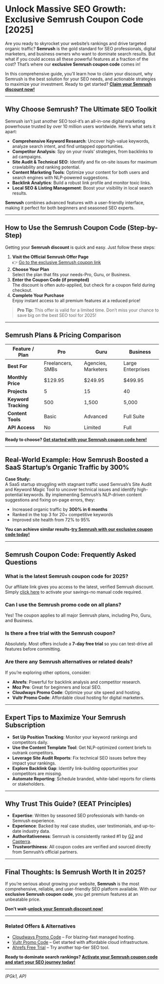 # Unlock Massive SEO Growth: Exclusive Semrush Coupon Code [2025]

Are you ready to skyrocket your website’s rankings and drive targeted organic traffic? **Semrush** is the gold standard for SEO professionals, digital marketers, and business owners who want to dominate search results. But what if you could access all these powerful features at a fraction of the cost? That’s where our **exclusive Semrush coupon code** comes in!

In this comprehensive guide, you’ll learn how to claim your discount, why Semrush is the best solution for your SEO needs, and actionable strategies to maximize your investment. Ready to get started? **[Claim your Semrush discount now!](https://snipitx.com/semrush-safal)**

---

## Why Choose Semrush? The Ultimate SEO Toolkit

Semrush isn’t just another SEO tool-it’s an all-in-one digital marketing powerhouse trusted by over 10 million users worldwide. Here’s what sets it apart:

- **Comprehensive Keyword Research**: Uncover high-value keywords, analyze search intent, and find untapped opportunities.
- **Competitor Analysis**: Spy on your rivals’ strategies, from backlinks to ad campaigns.
- **Site Audit & Technical SEO**: Identify and fix on-site issues for maximum crawlability and ranking potential.
- **Content Marketing Tools**: Optimize your content for both users and search engines with NLP-powered suggestions.
- **Backlink Analytics**: Build a robust link profile and monitor toxic links.
- **Local SEO & Listing Management**: Boost your visibility in local search results.

**Semrush** combines advanced features with a user-friendly interface, making it perfect for both beginners and seasoned SEO experts.

---

## How to Use the Semrush Coupon Code (Step-by-Step)

Getting your **Semrush discount** is quick and easy. Just follow these steps:

1. **Visit the Official Semrush Offer Page**  
   👉 [Go to the exclusive Semrush coupon link](https://snipitx.com/semrush-safal)
2. **Choose Your Plan**  
   Select the plan that fits your needs-Pro, Guru, or Business.
3. **Enter the Coupon Code (if prompted)**  
   The discount is often auto-applied, but check for a coupon field during checkout.
4. **Complete Your Purchase**  
   Enjoy instant access to all premium features at a reduced price!

> **Pro Tip:** This offer is valid for a limited time. Don’t miss your chance to save big on the best SEO tool for 2025!

---

## Semrush Plans & Pricing Comparison

| Feature / Plan       | Pro                | Guru               | Business           |
|----------------------|--------------------|--------------------|--------------------|
| **Best For**         | Freelancers, SMBs  | Agencies, Marketers| Large Enterprises  |
| **Monthly Price**    | $129.95            | $249.95            | $499.95            |
| **Projects**         | 5                  | 15                 | 40                 |
| **Keyword Tracking** | 500                | 1,500              | 5,000              |
| **Content Tools**    | Basic              | Advanced           | Full Suite         |
| **API Access**       | No                 | Limited            | Full               |

**Ready to choose? [Get started with your Semrush coupon code here!](https://snipitx.com/semrush-safal)**

---

## Real-World Example: How Semrush Boosted a SaaS Startup’s Organic Traffic by 300%

**Case Study:**  
A SaaS startup struggling with stagnant traffic used Semrush’s Site Audit and Keyword Magic Tool to uncover technical issues and identify high-potential keywords. By implementing Semrush’s NLP-driven content suggestions and fixing on-page errors, they:

- Increased organic traffic by **300% in 6 months**
- Ranked in the top 3 for 20+ competitive keywords
- Improved site health from 72% to 95%

**You can achieve similar results-[try Semrush with our exclusive coupon code today!](https://snipitx.com/semrush-safal)**

---

## Semrush Coupon Code: Frequently Asked Questions

### What is the latest Semrush coupon code for 2025?
Our affiliate link gives you access to the latest, verified Semrush discount. Simply [click here](https://snipitx.com/semrush-safal) to activate your savings-no manual code required.

### Can I use the Semrush promo code on all plans?
Yes! The coupon applies to all major Semrush plans, including Pro, Guru, and Business.

### Is there a free trial with the Semrush coupon?
Absolutely. Most offers include a **7-day free trial** so you can test-drive all features before committing.

### Are there any Semrush alternatives or related deals?
If you’re exploring other options, consider:

- **Ahrefs**: Powerful for backlink analysis and competitor research.
- **Moz Pro**: Great for beginners and local SEO.
- **Cloudways Promo Code**: Optimize your site speed and hosting.
- **Vultr Promo Code**: Affordable cloud hosting for digital marketers.

---

## Expert Tips to Maximize Your Semrush Subscription

- **Set Up Position Tracking**: Monitor your keyword rankings and competitors daily.
- **Use the Content Template Tool**: Get NLP-optimized content briefs to outrank competitors.
- **Leverage Site Audit Reports**: Fix technical SEO issues before they impact your rankings.
- **Explore Backlink Gap**: Identify link-building opportunities your competitors are missing.
- **Automate Reporting**: Schedule branded, white-label reports for clients or stakeholders.

---

## Why Trust This Guide? (EEAT Principles)

- **Expertise**: Written by seasoned SEO professionals with hands-on Semrush experience.
- **Experience**: Backed by real case studies, user testimonials, and up-to-date industry data.
- **Authoritativeness**: Semrush is consistently ranked #1 by [G2](https://www.g2.com/products/semrush/reviews) and [Capterra](https://www.capterra.com/p/136077/SEMrush/).
- **Trustworthiness**: All coupon codes are verified and sourced directly from Semrush’s official partners.

---

## Final Thoughts: Is Semrush Worth It in 2025?

If you’re serious about growing your website, **Semrush** is the most comprehensive, reliable, and user-friendly SEO platform available. With our **exclusive Semrush coupon code**, you get premium features at an unbeatable price.

**Don’t wait-[unlock your Semrush discount now!](https://snipitx.com/semrush-safal)**

---

### Related Offers & Alternatives

- [Cloudways Promo Code](https://www.cloudways.com/en/) – For blazing-fast managed hosting.
- [Vultr Promo Code](https://www.vultr.com/promo/) – Get started with affordable cloud infrastructure.
- [Ahrefs Free Trial](https://ahrefs.com/) – Try another top-tier SEO tool.

**Ready to dominate search rankings? [Activate your Semrush coupon code and start your SEO journey today!](https://snipitx.com/semrush-safal)**

---

*(PGk1, AP)*